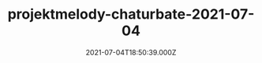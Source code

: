 ---
title: "projektmelody-chaturbate-2021-07-04"
videoSrc: https://f000.backblazeb2.com/file/futureporn/projektmelody-chaturbate-2021-07-04.mp4
videoSrcHash: bafybeiasgffxi3znl235axtprwyhtbrjmgvq4lzvgmqxzyz36sbvoii2qq?filename=projektmelody-chaturbate-2021-07-04.mp4
video720Hash: 
video480Hash: 
video360Hash: 
video240Hash: bafybeifbgw3zhdpiyoywtnbtoskw4vt2xwhlrwid4vuvolwb7azqpttfpm?filename=projektmelody-chaturbate-20210704T185039Z-240p.mp4
thinHash: 
thiccHash: QmRYfzM43MxXVPuQPP2tDkvTvaWrUobMsSX5dWufJwSM6T?filename=20210704T185039Z-thicc.jpg
announceTitle: "EDGE%20EDGE%20EDGE%20EDGE%20%20%28no%20undo%29"
announceUrl: https://twitter.com/ProjektMelody/status/1411759377816690696
date: 2021-07-04T18:50:39.000Z
note: 
video240TmpFilePath: 
tmpFilePath: /root/futureporn_tmp/projektmelody-chaturbate-20210704T185039Z.mp4
layout: layouts/vod.njk
tags:
---
